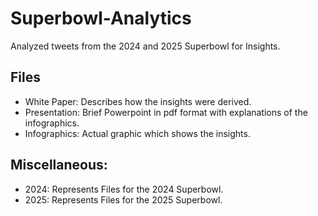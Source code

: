 # Superbowl-Analytics
Analyzed tweets from the 2024 and 2025 Superbowl for Insights.

## Files
- White Paper: Describes how the insights were derived.
- Presentation: Brief Powerpoint in pdf format with explanations of the infographics.
- Infographics: Actual graphic which shows the insights.

## Miscellaneous:
- 2024: Represents Files for the 2024 Superbowl.
- 2025: Represents Files for the 2025 Superbowl.
